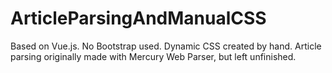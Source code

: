 # ArticleParsingAndManualCSS
Based on Vue.js. No Bootstrap used. Dynamic CSS created by hand. Article parsing originally made with Mercury Web Parser, but left unfinished.
